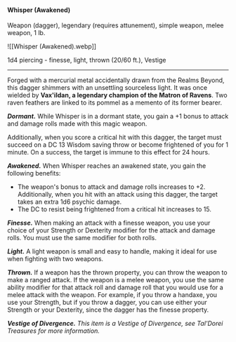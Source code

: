 #### Whisper (Awakened)

Weapon (dagger), legendary (requires attunement), simple weapon, melee weapon, 1 lb.

![[Whisper (Awakened).webp]]

1d4 piercing  - finesse, light, thrown (20/60 ft.), Vestige

---

Forged with a mercurial metal accidentally drawn from the Realms Beyond, this dagger shimmers with an unsettling sourceless light. It was once wielded by **Vax'ildan, a legendary champion of the Matron of Ravens**. Two raven feathers are linked to its pommel as a memento of its former bearer.

***Dormant.*** While Whisper is in a dormant state, you gain a +1 bonus to attack and damage rolls made with this magic weapon.

Additionally, when you score a critical hit with this dagger, the target must succeed on a DC 13 Wisdom saving throw or become frightened of you for 1 minute. On a success, the target is immune to this effect for 24 hours.

***Awakened.*** When Whisper reaches an awakened state, you gain the following benefits:

- The weapon's bonus to attack and damage rolls increases to +2. Additionally, when you hit with an attack using this dagger, the target takes an extra 1d6 psychic damage.
- The DC to resist being frightened from a critical hit increases to 15.

***Finesse.*** When making an attack with a finesse weapon, you use your choice of your Strength or Dexterity modifier for the attack and damage rolls. You must use the same modifier for both rolls.

***Light.*** A light weapon is small and easy to handle, making it ideal for use when fighting with two weapons.

***Thrown.*** If a weapon has the thrown property, you can throw the weapon to make a ranged attack. If the weapon is a melee weapon, you use the same ability modifier for that attack roll and damage roll that you would use for a melee attack with the weapon. For example, if you throw a handaxe, you use your Strength, but if you throw a dagger, you can use either your Strength or your Dexterity, since the dagger has the finesse property.

***Vestige of Divergence.*** *This item is a Vestige of Divergence, see *Tal'Dorei Treasures* for more information.*



